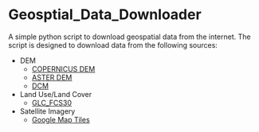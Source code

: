 # Geosptial_Data_Downloader
A simple python script to download geospatial data from the internet. The script is designed to download data from the following sources:
- DEM
  - [COPERNICUS DEM]()
  - [ASTER DEM]()
  - [DCM](https://download.geoservice.dlr.de/TDM30_DCM/)
- Land Use/Land Cover
  - [GLC_FCS30](https://data.casearth.cn/en/sdo/detail/64d0950d08415d6cdb033018)
- Satellite Imagery
  - [Google Map Tiles](https://www.google.com/maps)